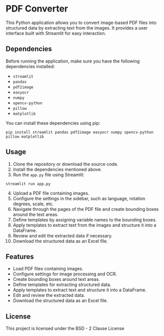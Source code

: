 # PDF Converter

This Python application allows you to convert image-based PDF files into structured data by extracting text from the images. It provides a user interface built with Streamlit for easy interaction.

## Dependencies

Before running the application, make sure you have the following dependencies installed:

- `streamlit`
- `pandas`
- `pdf2image`
- `easyocr`
- `numpy`
- `opencv-python`
- `pillow`
- `matplotlib`

You can install these dependencies using pip:

```
pip install streamlit pandas pdf2image easyocr numpy opencv-python pillow matplotlib
```

## Usage

1. Clone the repository or download the source code.
2. Install the dependencies mentioned above.
3. Run the `app.py` file using Streamlit:

```
streamlit run app.py
```

4. Upload a PDF file containing images.
5. Configure the settings in the sidebar, such as language, rotation degrees, scale, etc.
6. Navigate through the pages of the PDF file and create bounding boxes around the text areas.
7. Define templates by assigning variable names to the bounding boxes.
8. Apply templates to extract text from the images and structure it into a DataFrame.
9. Review and edit the extracted data if necessary.
10. Download the structured data as an Excel file.

## Features

- Load PDF files containing images.
- Configure settings for image processing and OCR.
- Create bounding boxes around text areas.
- Define templates for extracting structured data.
- Apply templates to extract text and structure it into a DataFrame.
- Edit and review the extracted data.
- Download the structured data as an Excel file.

## License

This project is licensed under the BSD - 2 Clause License

